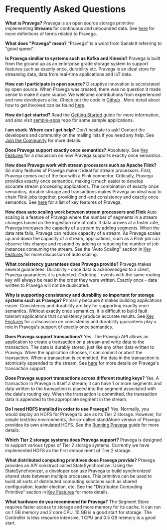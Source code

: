 <!--
Copyright (c) Dell Inc., or its subsidiaries. All Rights Reserved.

Licensed under the Apache License, Version 2.0 (the "License");
you may not use this file except in compliance with the License.
You may obtain a copy of the License at

    http://www.apache.org/licenses/LICENSE-2.0
-->
# Frequently Asked Questions

**What is Pravega?**
Pravega is an open source storage primitive implementing **Streams** for continuous and unbounded data.  See [here](terminology.md) for more definitions of terms related to Pravega.

**What does "Pravega" mean?**
"Pravega" is a word from Sanskrit referring to "good speed".

**Is Pravega similiar to systems such as Kafka and Kinesis?**
Pravega is built from the ground up as an enterprise grade storage system to support features such as exactly once, durability etc.  Pravega is an ideal store for streaming data, data from real-time applications and IoT data.

**How can I participate in open source?**
Disruptive innovation is accelerated by open source.  When Pravega was created, there was no question it made sense to make it open source.
We welcome contributions from experienced and new developers alike.  Check out the code in [Github](https://github.com/pravega/pravega) .  More detail about how to get involved can be found [here](contributing.md).

**How do I get started?**
Read the [Getting Started](getting-started.md) guide for more information, and also visit [sample-apps](https://github.com/pravega/pravega-samples) repo for some sample applications.   

**I am stuck. Where can I get help?**
Don’t hesitate to ask! Contact the developers and community on the mailing lists
if you need any help.  See [Join the Community](join-community.md) for more details.

**Does Pravega support exactly once semantics?**
Absolutely.  See [Key Features](key-features.md) for a discussion on how Pravega supports exactly once semantics.

**How does Pravega work with stream processors such as Apache Flink?**
So many features of Pravega make it ideal for stream processors.  First, Pravega comes out of the box with a Flink connector.  Critically, Pravega provides exactly once semantics, making it much easier to develop accurate stream processing applications.  The combination of exactly once semantics, durable storage and transactions makes Pravega an ideal way to chain Flink jobs together, providing end-end consistency and exactly once semantics.  See [here](key-features.md) for a list of key features of Pravega.

**How does auto scaling work between stream processors and Flink**
Auto scaling is a feature of Pravega where the number of segments in a stream changes based on the ingestion rate of data.  If data arrives at a faster rate, Pravega increases the capacity of a stream by adding segments.  When the data rate falls, Pravega can reduce capacity of a stream. As Pravega scales up and down the capacity of a stream, applications, such as a Flink job can observe this change and respond by adding or reducing the number of job instances consuming the stream. See the "Auto Scaling" section in [Key Features](key-features.md) for more discussion of auto scaling.

**What consistency guarantees does Pravega provide?**
Pravega makes several guarantees. Durability - once data is acknowledged to a client, Pravega guarantees it is protected.  Ordering - events with the same routing key will always be read in the order they were written. Exactly once - data written to Pravega will not be duplicated.

**Why is supporting consistency and durability so important for storage systems such as Pravega?**
Primarily because it makes building applications easier. Consistency and durability are key for supporting exactly once semantics. Without exactly once semantics, it is difficult to build fault tolerant applications that consistency produce accurate results.  See [Key Features](key-features.md) for a discussion on consistency and durability guarantees play a role in Pravega's support of exactly once semantics.

**Does Pravega support transactions?**
Yes.  The Pravega API allows an application to create a transaction on a stream and write data to the transaction.  The data is durably stored, just like any other data written to Pravega.  When the application chooses, it can commit or abort the transaction.  When a transaction is committed, the data in the transaction is atomically appended to the stream.  See [here](transactions.md) for more details on Pravega's transaction support.

**Does Pravega support transactions across different routing keys?**
Yes.  A transaction in Pravega is itself a stream; it can have 1 or more segments and data written to the transaction is placed into the segment associated with the data's routing key.  When the transaction is committed, the transaction data is appended to the appropriate segment in the stream.

**Do I need HDFS installed in order to use Pravega?**
Yes. Normally, you would deploy an HDFS for Pravega to use as its Tier 2 storage.  However, for simple test/dev environments, the so-called standAlone version of Pravega provides its own simulated HDFS.  See the [Running Pravega](deployment/deployment.md) guide for more details.

**Which Tier 2 storage systems does Pravega support?**
Pravega is designed to support various types of Tier 2 storage systems.  Currently we have implemented HDFS as the first embodiment of Tier 2 storage.

**What distributed computing primitives does Pravega provide?**
Pravega provides an API construct called StateSynchronizer.  Using the StateSynchronizer, a developer can use Pravega to build synchronized shared state between multiple processes.  This primitive can be used to build all sorts of distributed computing solutions such as shared configuration, leader election, etc.  See the "Distributed Computing Primitive" section in [Key Features](key-features.md) for more details.

**What hardware do you recommend for Pravega?**
The Segment Store requires faster access to storage and more memory for its cache.  It can run on 1 GB memory and 2 core CPU.  10 GB is a good start for storage.  The Controller is less resource intensive, 1 CPU and 0.5 GB memory is a good start.